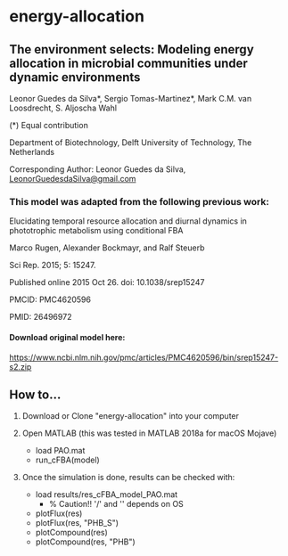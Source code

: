 # energy-allocation
## The environment selects: Modeling energy allocation in microbial communities under dynamic environments 

Leonor Guedes da Silva*, Sergio Tomas-Martinez*, Mark C.M. van Loosdrecht, S. Aljoscha Wahl

(*) Equal contribution


Department of Biotechnology, Delft University of Technology, The Netherlands

Corresponding Author: Leonor Guedes da Silva, LeonorGuedesdaSilva@gmail.com

### This model was adapted from the following previous work:
Elucidating temporal resource allocation and diurnal dynamics in phototrophic metabolism using conditional FBA

Marco Rugen, Alexander Bockmayr, and Ralf Steuerb

Sci Rep. 2015; 5: 15247.

Published online 2015 Oct 26. doi: 10.1038/srep15247

PMCID: PMC4620596

PMID: 26496972

#### Download original model here:
https://www.ncbi.nlm.nih.gov/pmc/articles/PMC4620596/bin/srep15247-s2.zip

## How to...

1. Download or Clone "energy-allocation" into your computer
2. Open MATLAB (this was tested in MATLAB 2018a for macOS Mojave)
    * load PAO.mat
    * run_cFBA(model)

3. Once the simulation is done, results can be checked with:
    * load results/res_cFBA_model_PAO.mat
        * % Caution!! '/' and '\' depends on OS
    * plotFlux(res)
    * plotFlux(res, "PHB_S")
    * plotCompound(res)
    * plotCompound(res, "PHB")

